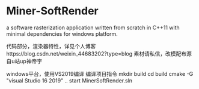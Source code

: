 # Miner-SoftRender
a software rasterization application written from scratch in C++11 with minimal dependencies for windows platform.

代码部分，渲染器特性，详见个人博客https://blog.csdn.net/weixin_44683202?type=blog
素材请私信，改模配布源自u站up神帝宇


windows平台，使用VS2019编译
编译项目指令
mkdir build
cd build
cmake -G "visual Studio 16 2019" ..
start MinerSoftRender.sln
